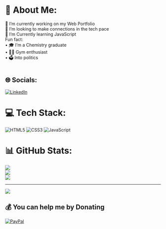 # 💫 About Me:
🔨 I’m currently working on my Web Portfolio<br>👬 I’m looking to make connections in the tech pace<br>📖 I’m Currently learning JavaScript<br>Fun fact:<br>•	🎓 I’m a Chemistry graduate <br>•	🏋️‍♂️ Gym enthusiast <br>•	🗳️  Into politics  <br><br>


## 🌐 Socials:
[![LinkedIn](https://img.shields.io/badge/LinkedIn-%230077B5.svg?logo=linkedin&logoColor=white)](https://linkedin.com/in/osman-gulaid-33037516b) 

# 💻 Tech Stack:
![HTML5](https://img.shields.io/badge/html5-%23E34F26.svg?style=for-the-badge&logo=html5&logoColor=white) ![CSS3](https://img.shields.io/badge/css3-%231572B6.svg?style=for-the-badge&logo=css3&logoColor=white) ![JavaScript](https://img.shields.io/badge/javascript-%23323330.svg?style=for-the-badge&logo=javascript&logoColor=%23F7DF1E)
# 📊 GitHub Stats:
![](https://github-readme-stats.vercel.app/api?username=Oszzy&theme=dark&hide_border=false&include_all_commits=true&count_private=true)<br/>
![](https://github-readme-streak-stats.herokuapp.com/?user=Oszzy&theme=dark&hide_border=false)<br/>
![](https://github-readme-stats.vercel.app/api/top-langs/?username=Oszzy&theme=dark&hide_border=false&include_all_commits=true&count_private=true&layout=compact)

---
[![](https://visitcount.itsvg.in/api?id=Oszzy&icon=7&color=0)](https://visitcount.itsvg.in)

  ## 💰 You can help me by Donating
  [![PayPal](https://img.shields.io/badge/PayPal-00457C?style=for-the-badge&logo=paypal&logoColor=white)](https://paypal.me/Paypal.me/OzmanG) 

  
<!-- Proudly created with GPRM ( https://gprm.itsvg.in ) -->
